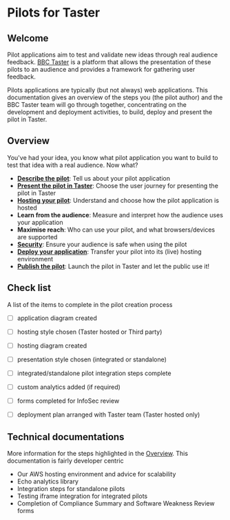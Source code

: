 # Pilots for Taster

## Welcome

Pilot applications aim to test and validate new ideas through real audience feedback. [BBC Taster](http://www.bbc.co.uk/taster) is a platform that allows the presentation of these pilots to an audience and provides a framework for gathering user feedback.

Pilots applications are typically (but not always) web applications. This documentation gives an overview of the steps you (the pilot author) and the BBC Taster team will go through together, concentrating on the development and deployment activities, to build, deploy and present the pilot in Taster.

## Overview

You've had your idea, you know what pilot application you want to build to test that idea with a real audience. Now what?

- [**Describe the pilot**](pilot-description.md): Tell us about your pilot application
- [**Present the pilot in Taster**](presentation.md): Choose the user journey for presenting the pilot in Taster
- [**Hosting your pilot**](hosting.md): Understand and choose how the pilot application is hosted
- **Learn from the audience**: Measure and interpret how the audience uses your application
- **Maximise reach**: Who can use your pilot, and what browsers/devices are supported
- [**Security**](information-security.md): Ensure your audience is safe when using the pilot
- [**Deploy your application**](deployment.md): Transfer your pilot into its (live) hosting environment
- [**Publish the pilot**](publishing.md): Launch the pilot in Taster and let the public use it!

## Check list

A list of the items to complete in the pilot creation process

- [ ] application diagram created
- [ ] hosting style chosen (Taster hosted or Third party)
- [ ] hosting diagram created
- [ ] presentation style chosen (integrated or standalone)
- [ ] integrated/standalone pilot integration steps complete
- [ ] custom analytics added (if required)
- [ ] forms completed for InfoSec review
- [ ] deployment plan arranged with Taster team (Taster hosted only)


## Technical documentations

More information for the steps highlighted in the [Overview](#overview). This documentation is fairly developer centric

- Our AWS hosting environment and advice for scalability
- Echo analytics library
- Integration steps for standalone pilots
- Testing iframe integration for integrated pilots
- Completion of Compliance Summary and Software Weakness Review forms
